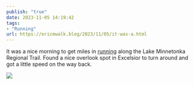 ```yaml
---
publish: "true"
date: 2023-11-05 14:19:42
tags:
- "Running"
url: https://ericmwalk.blog/2023/11/05/it-was-a.html
---
```

It was a nice morning to get miles in [running](https://strava.com/activities/10166286133) along the Lake Minnetonka Regional Trail. Found a nice overlook spot in Excelsior to turn around and got a little speed on the way back.

![](https://ericmwalk.blog/uploads/2023/bc42a903-f798-4ccb-9272-849e7d09795a.jpg)